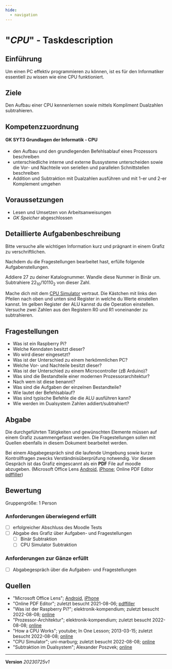 ```yaml
---
hide:
  - navigation
---
```


# "*CPU*" - Taskdescription

## Einführung

Um einen PC effektiv programmieren zu können, ist es für den Informatiker essentiell zu wissen wie eine CPU funktioniert.

## Ziele

Den Aufbau einer CPU kennenlernen sowie mittels Kompliment Dualzahlen subtrahieren.


## Kompetenzzuordnung

#### GK SYT3 Grundlagen der Informatik - CPU

* den Aufbau und den grundlegenden Befehlsablauf eines Prozessors beschreiben
* unterschiedliche interne und externe Bussysteme unterscheiden sowie die Vor- und Nachteile von seriellen und parallelen Schnittstellen beschreiben
* Addition und Subtraktion mit Dualzahlen ausführen und mit 1-er und 2-er Komplement umgehen

## Voraussetzungen

* Lesen und Umsetzen von Arbeitsanweisungen
* *GK Speicher* abgeschlossen

## Detaillierte Aufgabenbeschreibung
Bitte versuche alle wichtigen Information kurz und prägnant in einem Grafiz zu verschriftlichen.

Nachdem du die Fragestellungen bearbeitet hast, erfülle folgende Aufgabenstellungen.

Addiere 27 zu deiner Katalognummer. Wandle diese Nummer in Binär um. Subtrahiere 22<sub>10</sub>/10110<sub>2</sub> von dieser Zahl.

Mache dich mit dem [CPU Simulator](https://www.mathematik.uni-marburg.de/~thormae/lectures/ti1/code/cpusim/index.html) vertraut. Die Kästchen mit links den Pfeilen nach oben und unten sind Register in welche du Werte einstellen kannst. Im gelben Register der ALU kannst du die Operation einstellen. Versuche zwei Zahlen aus den Registern R0 und R1 voneinander zu subtrahieren.

## Fragestellungen

* Was ist ein Raspberry Pi?
* Welche Kenndaten besitzt dieser?
* Wo wird dieser eingesetzt?
* Was ist der Unterschied zu einem herkömmlichen PC?
* Welche Vor- und Nachteile besitzt dieser?
* Was ist der Unterschied zu einem Microcontroller (zB Arduino)?
* Was sind die Bestandteile einer modernen Prozessorarchitektur?
* Nach wem ist diese benannt?
* Was sind die Aufgaben der einzelnen Bestandteile?
* Wie lautet der Befehlsablauf?
* Was sind typische Befehle die die ALU ausführen kann?
* Wie werden im Dualsystem Zahlen addiert/subtrahiert?

## Abgabe
Die durchgeführten Tätigkeiten und gewünschten Elemente müssen auf einem Grafiz zusammengefasst werden. Die Fragestellungen sollen mit Quellen ebenfalls in diesem Dokument bearbeitet werden.

Bei einem Abgabegespräch sind die laufende Umgebung sowie kurze Kontrollfragen zwecks Verständnisüberprüfung notwendig. Vor diesem Gespräch ist das Grafiz eingescannt als ein **PDF** File auf moodle abzugeben. (Microsoft Office Lens [Android](https://play.google.com/store/apps/details?id=com.microsoft.office.officelens&hl=de_AT&gl=US), [iPhone](https://apps.apple.com/at/app/microsoft-office-lens-pdf-scan/id975925059); Online PDF Editor [pdffiller](https://www.pdffiller.com/de/))

## Bewertung
Gruppengröße: 1 Person
### Anforderungen **überwiegend erfüllt**
- [ ] erfolgreicher Abschluss des Moodle Tests
- [ ] Abgabe des Grafiz über Aufgaben- und Fragestellungen
  - [ ] Binär Subtraktion
  - [ ] CPU Simulator Subtraktion
### Anforderungen **zur  Gänze erfüllt**
- [ ] Abgabegespräch über die Aufgaben- und Fragestellungen

## Quellen
* "Microsoft Office Lens";  [Android](https://play.google.com/store/apps/details?id=com.microsoft.office.officelens&hl=de_AT&gl=US), [iPhone](https://apps.apple.com/at/app/microsoft-office-lens-pdf-scan/id975925059)
* "Online PDF Editor"; zuletzt besucht 2021-08-06; [pdffiller](https://www.pdffiller.com/de/)
* "Was ist der Raspberry Pi?"; elektronik-kompendium; zuletzt besucht 2022-08-08; [online](http://www.elektronik-kompendium.de/sites/com/1904221.htm)
* "Prozessor-Architektur"; elektronik-kompendium; zuletzt besucht 2022-08-08; [online](https://www.elektronik-kompendium.de/sites/com/1310171.htm)
* "How a CPU Works"; youtube; In One Lesson; 2013-03-15; zuletzt besucht 2022-08-08; [online](https://www.youtube.com/watch?v=cNN_tTXABUA)
* "CPU Simulator"; uni-marburg; zuletzt besucht 2022-08-08; [online](https://www.mathematik.uni-marburg.de/~thormae/lectures/ti1/code/cpusim/index.html)
* "Subtraktion im Dualsystem"; Alexander Poszvek; [online](https://elearning.tgm.ac.at/pluginfile.php/11033/mod_folder/content/0/Subtraktion%20im%20Dualsystem.pptx)

---
**Version**  *20230725v1*